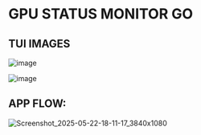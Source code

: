 ﻿# GPU STATUS MONITOR GO

## TUI IMAGES
![image](https://github.com/user-attachments/assets/256c3614-4bd0-4ab3-9805-267dad31e931)

![image](https://github.com/user-attachments/assets/e8035c01-2404-4b0a-8128-0232a07b9c45)

## APP FLOW:
![Screenshot_2025-05-22-18-11-17_3840x1080](https://github.com/user-attachments/assets/49286065-2e43-49aa-8bc4-9308d3c07bea)
